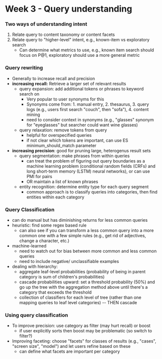 # Week 3 - Query understanding

### Two ways of understanding intent
1. Relate query to content taxonomy or content facets
2. Relate query to "higher-level" intent, e.g., known-item vs exploratory search
	- Can determine what metrics to use, e.g., known item search should focus on P@1, exploratory should use a more general metric

### Query rewriting
- Generally to increase recall and precision
- **increasing recall:** Retrieve a larger set of relevant results
	- query expansion: add additional tokens or phrases to keyword search on
		- Very popular to user synonyms for this 
		- Synonyms come from: 1. manual entry, 2. thesaurus, 3. query logs (e.g., users first search "couch", then "sofa"), 4. content mining
		- need to consider context in synonyms (e.g., "glasses" synonym for "eyeglasses" but searcher could want wine glasses)
	- query relaxation: remove tokens from query
		- helpful for overspecified queries
		- if not clear which tokens are important, can use ES minimum_should_match parameter
- **increasing precision**: good for pruning large, heterogenus result sets
	- query segmentation: make phrases from within queries
		- can treat the problem of figuring out query boundaries as a machine learning problem (conditional random fields (CRFs) and long short-term memory (LSTM) neural networks), or can use PMI for pairs 
		- OR maintain a list of known phrases
	- entity recognition: determine entity type for each query segment 
		- common approach is to classify queries into categories, then find entities within each category

### Query Classification
- can do manual but has diminishing returns for less common queries
- heuristic: find some regex based rule
	- can also see if you can transform a less common query into a more common one with a few simple rules (e.g., get rid of adjectives, change a character, etc.)
- machine-learned
	- need to watch out for bias between more common and less common queries
	- need to include negative/ unclassifiable examples 
- dealing with hierarchy:
	- aggregate leaf-level probabilities (probability of being in parent category is sum of children's probabilities)
	- cascade probabilities upward: set a threshold probability (50%) and go up the tree with the aggregation method above until there's a category that exceeds the threshold
	- collection of classifiers for each level of tree (rather than one mapping queries to leaf level categories) -- THEN cascade 

### Using query classification
- To improve precision: use category as filter (may hurt recall) or boost 
	- if user explicitly sorts then boost may be problematic (so switch to filter?) 
- Improving faceting: choose "facets" for classes of results (e.g., "cases", "screen size", "model") and let users refine based on these
	- can define what facets are important per category
